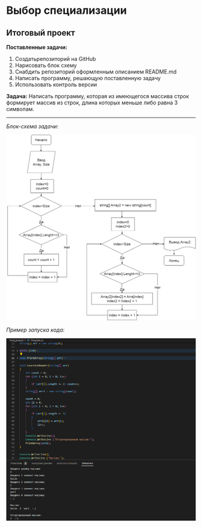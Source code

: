 # Выбор специализации
## Итоговый проект

**Поставленные задачи:**

1) Создатьрепозиторий на GitHub
2) Нарисовать блок схему
3) Снабдить репозиторий оформленным описанием README.md
4) Написать программу, решающую поставленную задачу
5) Использовать контроль версии

**Задача:** Написать программу, которая из имеющегося массива строк формирует массив из строк, длина которых меньше либо равна 3 символам.

___

*Блок-схема задачи:*

<img src="1.png" alt="drawing" width="700"/>

*Пример запуска кода:*

<img src="2.png" alt="drawing" width="700"/>